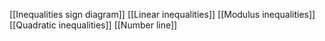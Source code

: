 [[Inequalities sign diagram]]
[[Linear inequalities]]
[[Modulus inequalities]]
[[Quadratic inequalities]]
[[Number line]]
